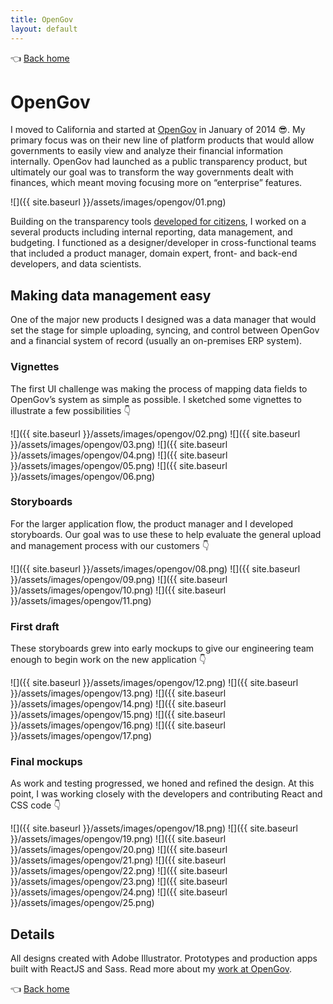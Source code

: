 ```yaml
---
title: OpenGov
layout: default
---
```


👈 [Back home](/)

# OpenGov

I moved to California and started at [OpenGov](https://opengov.com) in January of 2014 😎. My primary focus was on their new line of platform products that would allow governments to easily view and analyze their financial information internally. OpenGov had launched as a public transparency product, but ultimately our goal was to transform the way governments dealt with finances, which meant moving focusing more on “enterprise” features.

![]({{ site.baseurl }}/assets/images/opengov/01.png)

Building on the transparency tools [developed for citizens](https://paloalto.opengov.com/), I worked on a several products including internal reporting, data management, and budgeting. I functioned as a designer/developer in cross-functional teams that included a product manager, domain expert, front- and back-end developers, and data scientists.

## Making data management easy

One of the major new products I designed was a data manager that would set the stage for simple uploading, syncing, and control between OpenGov and a financial system of record (usually an on-premises ERP system).

### Vignettes
The first UI challenge was making the process of mapping data fields to OpenGov’s system as simple as possible. I sketched some vignettes to illustrate a few possibilities 👇

![]({{ site.baseurl }}/assets/images/opengov/02.png)
![]({{ site.baseurl }}/assets/images/opengov/03.png)
![]({{ site.baseurl }}/assets/images/opengov/04.png)
![]({{ site.baseurl }}/assets/images/opengov/05.png)
![]({{ site.baseurl }}/assets/images/opengov/06.png)

### Storyboards
For the larger application flow, the product manager and I developed storyboards. Our goal was to use these to help evaluate the general upload and management process with our customers 👇

![]({{ site.baseurl }}/assets/images/opengov/08.png)
![]({{ site.baseurl }}/assets/images/opengov/09.png)
![]({{ site.baseurl }}/assets/images/opengov/10.png)
![]({{ site.baseurl }}/assets/images/opengov/11.png)

### First draft
These storyboards grew into early mockups to give our engineering team enough to begin work on the new application 👇

![]({{ site.baseurl }}/assets/images/opengov/12.png)
![]({{ site.baseurl }}/assets/images/opengov/13.png)
![]({{ site.baseurl }}/assets/images/opengov/14.png)
![]({{ site.baseurl }}/assets/images/opengov/15.png)
![]({{ site.baseurl }}/assets/images/opengov/16.png)
![]({{ site.baseurl }}/assets/images/opengov/17.png)

### Final mockups
As work and testing progressed, we honed and refined the design. At this point, I was working closely with the developers and contributing React and CSS code 👇

![]({{ site.baseurl }}/assets/images/opengov/18.png)
![]({{ site.baseurl }}/assets/images/opengov/19.png)
![]({{ site.baseurl }}/assets/images/opengov/20.png)
![]({{ site.baseurl }}/assets/images/opengov/21.png)
![]({{ site.baseurl }}/assets/images/opengov/22.png)
![]({{ site.baseurl }}/assets/images/opengov/23.png)
![]({{ site.baseurl }}/assets/images/opengov/24.png)
![]({{ site.baseurl }}/assets/images/opengov/25.png)

## Details

All designs created with Adobe Illustrator. Prototypes and production apps built with ReactJS and Sass. Read more about my [work at OpenGov](https://medium.com/@andrewliebchen/css-at-opengov-1bb32d5188e4).

👈 [Back home](/)
